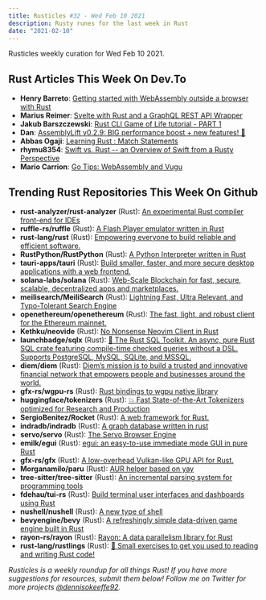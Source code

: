```yaml
---
title: Rusticles #32 - Wed Feb 10 2021
description: Rusty runes for the last week in Rust
date: "2021-02-10"
---
```


Rusticles weekly curation for Wed Feb 10 2021.



## Rust Articles This Week On Dev.To

- **Henry Barreto**: [Getting started with WebAssembly outside a browser with Rust](https://dev.to/henrybarreto/getting-started-with-webassembly-outside-a-browser-with-rust-19a0)
- **Marius Reimer**: [Svelte with Rust and a GraphQL REST API Wrapper](https://dev.to/reime005/svelte-with-rust-and-a-graphql-rest-api-wrapper-4293)
- **Jakub Barszczewski**: [Rust CLI Game of Life tutorial - PART 1](https://dev.to/jbarszczewski/rust-cli-game-of-life-tutorial-part-1-57pp)
- **Dan**: [AssemblyLift v0.2.9: BIG performance boost + new features! 🚀](https://dev.to/dotxlem/assemblylift-v0-2-9-big-performance-boost-new-features-93a)
- **Abbas Ogaji**: [Learning Rust : Match Statements](https://dev.to/abbasogaji/learning-rust-match-statements-220l)
- **rhymu8354**: [Swift vs. Rust -- an Overview of Swift from a Rusty Perspective](https://dev.to/rhymu8354/swift-vs-rust-an-overview-of-swift-from-a-rusty-perspective-18c7)
- **Mario Carrion**: [Go Tips: WebAssembly and Vugu](https://dev.to/mariocarrion/go-tips-webassembly-and-vugu-eil)



## Trending Rust Repositories This Week On Github

- **rust-analyzer/rust-analyzer** (Rust): [An experimental Rust compiler front-end for IDEs](https://github.com/rust-analyzer/rust-analyzer)
- **ruffle-rs/ruffle** (Rust): [A Flash Player emulator written in Rust](https://github.com/ruffle-rs/ruffle)
- **rust-lang/rust** (Rust): [Empowering everyone to build reliable and efficient software.](https://github.com/rust-lang/rust)
- **RustPython/RustPython** (Rust): [A Python Interpreter written in Rust](https://github.com/RustPython/RustPython)
- **tauri-apps/tauri** (Rust): [Build smaller, faster, and more secure desktop applications with a web frontend.](https://github.com/tauri-apps/tauri)
- **solana-labs/solana** (Rust): [Web-Scale Blockchain for fast, secure, scalable, decentralized apps and marketplaces.](https://github.com/solana-labs/solana)
- **meilisearch/MeiliSearch** (Rust): [Lightning Fast, Ultra Relevant, and Typo-Tolerant Search Engine](https://github.com/meilisearch/MeiliSearch)
- **openethereum/openethereum** (Rust): [The fast, light, and robust client for the Ethereum mainnet.](https://github.com/openethereum/openethereum)
- **Kethku/neovide** (Rust): [No Nonsense Neovim Client in Rust](https://github.com/Kethku/neovide)
- **launchbadge/sqlx** (Rust): [🧰 The Rust SQL Toolkit. An async, pure Rust SQL crate featuring compile-time checked queries without a DSL. Supports PostgreSQL, MySQL, SQLite, and MSSQL.](https://github.com/launchbadge/sqlx)
- **diem/diem** (Rust): [Diem’s mission is to build a trusted and innovative financial network that empowers people and businesses around the world.](https://github.com/diem/diem)
- **gfx-rs/wgpu-rs** (Rust): [Rust bindings to wgpu native library](https://github.com/gfx-rs/wgpu-rs)
- **huggingface/tokenizers** (Rust): [💥 Fast State-of-the-Art Tokenizers optimized for Research and Production](https://github.com/huggingface/tokenizers)
- **SergioBenitez/Rocket** (Rust): [A web framework for Rust.](https://github.com/SergioBenitez/Rocket)
- **indradb/indradb** (Rust): [A graph database written in rust](https://github.com/indradb/indradb)
- **servo/servo** (Rust): [The Servo Browser Engine](https://github.com/servo/servo)
- **emilk/egui** (Rust): [egui: an easy-to-use immediate mode GUI in pure Rust](https://github.com/emilk/egui)
- **gfx-rs/gfx** (Rust): [A low-overhead Vulkan-like GPU API for Rust.](https://github.com/gfx-rs/gfx)
- **Morganamilo/paru** (Rust): [AUR helper based on yay](https://github.com/Morganamilo/paru)
- **tree-sitter/tree-sitter** (Rust): [An incremental parsing system for programming tools](https://github.com/tree-sitter/tree-sitter)
- **fdehau/tui-rs** (Rust): [Build terminal user interfaces and dashboards using Rust](https://github.com/fdehau/tui-rs)
- **nushell/nushell** (Rust): [A new type of shell](https://github.com/nushell/nushell)
- **bevyengine/bevy** (Rust): [A refreshingly simple data-driven game engine built in Rust](https://github.com/bevyengine/bevy)
- **rayon-rs/rayon** (Rust): [Rayon: A data parallelism library for Rust](https://github.com/rayon-rs/rayon)
- **rust-lang/rustlings** (Rust): [🦀 Small exercises to get you used to reading and writing Rust code!](https://github.com/rust-lang/rustlings)

_Rusticles is a weekly roundup for all things Rust! If you have more suggestions for resources, submit them below! Follow me on Twitter for more projects [@dennisokeeffe92](https://twitter.com/dennisokeeffe92)._